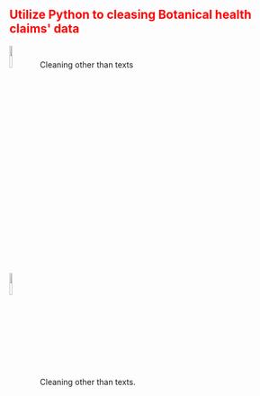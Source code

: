 <h2 style='color:red'> Utilize Python to cleasing Botanical health claims' data </h2> 
<p vertical-align="middle">
<img src="https://user-images.githubusercontent.com/65596664/154809596-a7527236-4775-4832-bf69-7eba010c968a.png" width=10% height=10%> 
<span > Cleaning other than texts </span>
</p>

<div>
  <img style="vertical-align:middle" src="https://user-images.githubusercontent.com/65596664/154809596-a7527236-4775-4832-bf69-7eba010c968a.png" width=10% height=10%>
  <span style="">Cleaning other than texts.</span>
</div>
